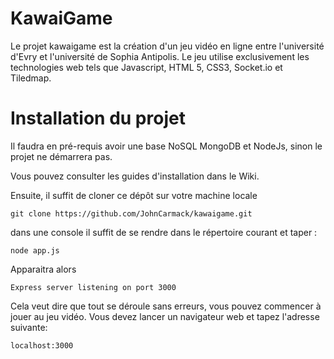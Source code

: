 # KawaiGame

Le projet kawaigame est la création d'un jeu vidéo en ligne entre  l'université d'Evry et l'université de Sophia Antipolis.
Le jeu utilise exclusivement  les technologies web tels que Javascript, HTML 5, CSS3, Socket.io et Tiledmap.

# Installation du projet
Il faudra en pré-requis avoir une base NoSQL MongoDB et NodeJs, sinon le projet ne démarrera pas.

Vous pouvez consulter les guides d'installation dans le Wiki.

Ensuite, il suffit de cloner ce dépôt sur votre machine locale
```console
git clone https://github.com/JohnCarmack/kawaigame.git
``` 
dans une console il suffit de se rendre dans le répertoire courant et taper :
```console
node app.js
``` 
Apparaitra alors 
```console
Express server listening on port 3000

``` 
Cela veut dire que tout se déroule sans erreurs, vous pouvez commencer à jouer au jeu vidéo.
Vous devez lancer un navigateur web et tapez l'adresse suivante:
```console
localhost:3000
``` 

